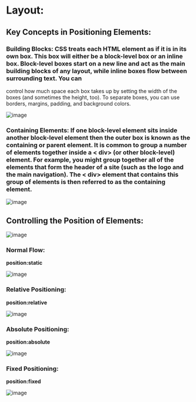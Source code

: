 # Layout:

## Key Concepts in Positioning Elements:

### Building Blocks: CSS treats each HTML element as if it is in its own box. This box will either be a block-level box or an inline box. Block-level boxes start on a new line and act as the main building blocks of any layout, while inline boxes flow between surrounding text. You can
control how much space each box takes up by setting the width of the boxes (and sometimes the height, too). To separate boxes, you can use borders, margins, padding, and background colors.


![image](https://user-images.githubusercontent.com/79833733/112046371-9d72eb00-8b54-11eb-9545-22351ed9d0f7.png)


### Containing Elements: If one block-level element sits inside another block-level element then the outer box is known as the containing or parent element. It is common to group a number of elements together inside a < div> (or other block-level) element. For example, you might group together all of the elements that form the header of a site (such as the logo and the main navigation). The < div> element that contains this group of elements is then referred to as the containing element.


![image](https://user-images.githubusercontent.com/79833733/112046625-f478c000-8b54-11eb-9c84-226bb84d768e.png)


## Controlling the Position of Elements:

![image](https://user-images.githubusercontent.com/79833733/112046777-22f69b00-8b55-11eb-8ba6-349100e8c01c.png)


### Normal Flow:

**position:static** 

![image](https://user-images.githubusercontent.com/79833733/112047082-7963d980-8b55-11eb-8c58-1648de1d56c2.png)


### Relative Positioning:

**position:relative**

![image](https://user-images.githubusercontent.com/79833733/112047231-b203b300-8b55-11eb-9c69-7ce1afa2e431.png)


### Absolute Positioning:

**position:absolute**

![image](https://user-images.githubusercontent.com/79833733/112047398-eaa38c80-8b55-11eb-8751-cd537f636632.png)


### Fixed Positioning:

**position:fixed**

![image](https://user-images.githubusercontent.com/79833733/112047554-2179a280-8b56-11eb-819e-81f726d0a620.png)




